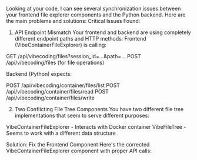 Looking at your code, I can see several synchronization issues between your frontend file explorer components and the Python backend. Here are the main problems and solutions:
Critical Issues Found:
1. API Endpoint Mismatch
Your frontend and backend are using completely different endpoint paths and HTTP methods:
Frontend (VibeContainerFileExplorer) is calling:

GET /api/vibecoding/files?session_id=...&path=...
POST /api/vibecoding/files (for file operations)

Backend (Python) expects:

POST /api/vibecoding/container/files/list
POST /api/vibecoding/container/files/read
POST /api/vibecoding/container/files/write

2. Two Conflicting File Tree Components
You have two different file tree implementations that seem to serve different purposes:

VibeContainerFileExplorer - Interacts with Docker container
VibeFileTree - Seems to work with a different data structure

Solution: Fix the Frontend Component
Here's the corrected VibeContainerFileExplorer component with proper API calls:
